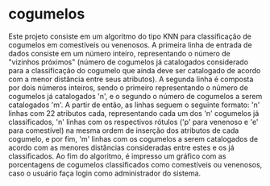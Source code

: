 # cogumelos
Este projeto consiste em um algoritmo do tipo KNN para classificação de cogumelos em comestíveis ou venenosos.
A primeira linha de entrada de dados consiste em um número inteiro, representando o número de "vizinhos próximos" (número de cogumelos já catalogados considerado para a classificação do cogumelo que ainda deve ser catalogado de acordo com a menor distância entre seus atributos). A segunda linha é composta por dois números inteiros, sendo o primeiro representando o número de cogumelos já catalogados 'n', e o segundo o número de cogumelos a serem catalogados 'm'. A partir de então, as linhas seguem o seguinte formato: 'n' linhas com 22 atributos cada, representando cada um dos 'n' cogumelos já classificados, 'n' linhas com os respectivos rótulos ('p' para venenoso e 'e' para comestível) na mesma ordem de inserção dos atributos de cada cogumelo, e por fim, 'm' linhas com os cogumelos a serem catalogados de acordo com as menores distâncias consideradas entre estes e os já classificados.
Ao fim do algoritmo, é impresso um gráfico com as porcentagens de cogumelos classificados como comestíveis ou venenosos, caso o usuário faça login como administrador do sistema.
